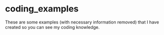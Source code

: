# coding_examples
These are some examples (with necessary information removed) that I have created so you can see my coding knowledge.
